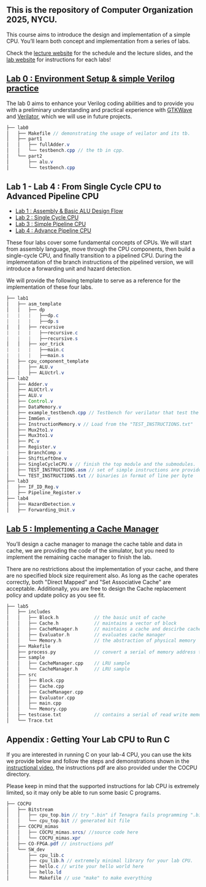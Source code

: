 ## This is the repository of Computer Organization 2025, NYCU.

This course aims to introduce the design and implementation of a simple CPU. 
You’ll learn both concept and implementation from a series of labs.

Check the [lecture website](https://people.cs.nycu.edu.tw/~ttyeh/course/2024_Spring/CS10014/outline.html) for the schedule and the lecture slides, and the [lab website](https://nycu-caslab.github.io/CO2025_Web/index.html) for instructions for each labs!


## [Lab 0 : Environment Setup & simple Verilog practice](https://nycu-caslab.github.io/CO2025_Web/labs/lab0.html)

The lab 0 aims to enhance your Verilog coding abilities and to provide you with a preliminary understanding and practical experience with [GTKWave](https://gtkwave.sourceforge.net/) and [Verilator](https://www.veripool.org/verilator/), which we will use in future projects.
```java
├── lab0
│   ├── Makefile // demonstrating the usage of veilator and its tb.
│   ├── part1
│   │   ├── fullAdder.v
│   │   └── testbench.cpp // the tb in cpp.
│   └── part2
│       ├── alu.v
│       └── testbench.cpp
```


## Lab 1 - Lab 4 : From Single Cycle CPU to Advanced Pipeline CPU

- [Lab 1 : Assembly & Basic ALU Design Flow](https://nycu-caslab.github.io/CO2025_Web/labs/lab1.html)
- [Lab 2 : Single Cycle CPU](https://nycu-caslab.github.io/CO2025_Web/labs/lab2.html)
- [Lab 3 : Simple Pipeline CPU](https://nycu-caslab.github.io/CO2025_Web/labs/lab3.html)
- [Lab 4 : Advance Pipeline CPU](https://nycu-caslab.github.io/CO2025_Web/labs/lab4.html)

These four labs cover some fundamental concepts of CPUs. We will start from assembly language, move through the CPU components, then build a single-cycle CPU, and finally transition to a pipelined CPU. 
During the implementation of the branch instructions of the pipelined version, we will introduce a forwarding unit and hazard detection.

We will provide the following template to serve as a reference for the implementation of these four labs.
```java
├── lab1
│   ├── asm_template
│   │   ├── dp
|   |   |   ├──dp.c
|   |   |   ├──dp.s
│   │   ├── recursive
|   |   |   ├──recursive.c
|   |   |   ├──recursive.s
│   │   ├── xor_trick
|   |   |   ├──main.c
|   |   |   ├──main.s
│   ├── cpu_component_template
│   │   ├── ALU.v
│   │   ├── ALUctrl.v
├── lab2
│   ├── Adder.v
│   ├── ALUCtrl.v
│   ├── ALU.v
│   ├── Control.v
│   ├── DataMemory.v
│   ├── example_testbench.cpp // Testbench for verilator that test the CPU.
│   ├── ImmGen.v
│   ├── InstructionMemory.v // Load from the "TEST_INSTRUCTIONS.txt"
│   ├── Mux2to1.v
│   ├── Mux3to1.v
│   ├── PC.v
│   ├── Register.v
|   ├── BranchComp.v
│   ├── ShiftLeftOne.v
│   ├── SingleCycleCPU.v // finish the top module and the submodules.
│   ├── TEST_INSTRUCTIONS.asm // set of simple instructions are provided
│   └── TEST_INSTRUCTIONS.txt // binaries in format of line per byte
├── lab3
│   ├── IF_ID_Reg.v
│   ├── Pipeline_Register.v
├── lab4
│   ├── HazardDetection.v
│   ├── Forwarding_Unit.v
```

## [Lab 5 : Implementing a Cache Manager](https://nycu-caslab.github.io/CO2025_Web/labs/lab5.html)

You’ll design a cache manager to manage the cache table and data in cache, we are providing the code of the simulator, but you need to implement the remaining cache manager to finish the lab.

There are no restrictions about the implementation of your cache, and there are no specified block size requirement also. As long as the cache operates correctly, both "Direct Mapped" and "Set Associative Cache" are acceptable. Additionally, you are free to design the Cache replacement policy and update policy as you see fit.

```c
├── lab5
│   ├── includes
│   │   ├── Block.h             // the basic unit of cache
│   │   ├── Cache.h             // maintains a vector of block
│   │   ├── CacheManager.h      // maintains a cache and descirbe cache policy
│   │   ├── Evaluator.h         // evaluates cache manager
│   │   └── Memory.h            // the abstraction of physical memory
│   ├── Makefile
│   ├── process.py              // convert a serial of memory address to memory operation ( Trace.txt -> testcase.txt )
│   ├── sample
│   │   ├── CacheManager.cpp    // LRU sample
│   │   └── CacheManager.h      // LRU sample
│   ├── src                      
│   │   ├── Block.cpp
│   │   ├── Cache.cpp
│   │   ├── CacheManager.cpp
│   │   ├── Evaluator.cpp
│   │   ├── main.cpp
│   │   └── Memory.cpp
│   ├── testcase.txt            // contains a serial of read write memory operation log
│   └── Trace.txt
```

## Appendix : Getting Your Lab CPU to Run C

If you are interested in running C on your lab-4 CPU, you can use the kits we provide below and follow the steps and demonstrations shown in the [instructional video](https://drive.google.com/file/d/1nEIGAVXTM3-w0m5Q4jJV8ISoqoSjpM4X/view?usp=sharing), the instructions pdf are also provided under the COCPU directory.

Please keep in mind that the supported instructions for lab CPU is extremely limited, so it may only be able to run some basic C programs.
```java
├── COCPU
│   ├── Bitstream
│   │   ├── cpu_top.bin // try ".bin" if Tenagra fails programming ".bit"
│   │   └── cpu_top.bit // generated bit file
│   ├── COCPU_mimas
│   │   ├── COCPU_mimas.srcs/ //source code here
│   │   └── COCPU_mimas.xpr
│   ├── CO-FPGA.pdf // instructions pdf
│   └── SW_dev
│       ├── cpu_lib.c
│       ├── cpu_lib.h // extremely minimal library for your lab CPU.
│       ├── hello.c // write your hello world here
│       ├── hello.ld
│       └── Makefile // use "make" to make everything
```
